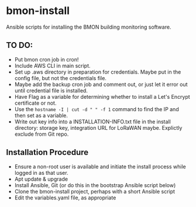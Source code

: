 # bmon-install
Ansible scripts for installing the BMON building monitoring software.

## TO DO:

* Put bmon cron job in cron!
* Include AWS CLI in main script.
* Set up .aws directory in preparation for credentials.  Maybe put in the 
  config file, but not the credentials file.
* Maybe add the backup cron job and comment out, or just let it error out until
  credential file is installed.
* Have Flag as a variable for determining whether to install a Let's Encrypt
  certificate or not.
* Use the `hostname -I | cut -d " " -f 1` command to find the IP and then set as
  a variable.
* Write out key info into a INSTALLATION-INFO.txt file in the install directory:
  storage key, integration URL for LoRaWAN maybe.  Explictly exclude from Git repo.

## Installation Procedure

* Ensure a non-root user is available and initiate the install process while logged in
  as that user.
* Apt update & upgrade
* Install Ansible, Git (or do this in the bootstrap Ansible script below)
* Clone the bmon-install project, perhaps with a short Ansible script
* Edit the variables.yaml file, as appropriate
